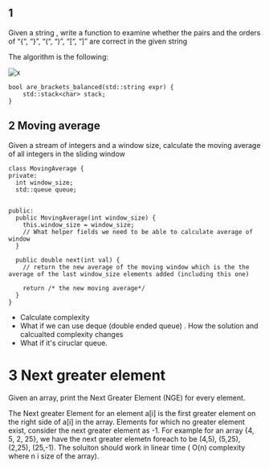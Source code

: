 
## 1 

Given a string ,
 write a function to examine whether the pairs and the orders of “{“, “}”, “(“, “)”, “[“, “]” are correct in the given string

The algorithm is the following: 

![x](https://user-images.githubusercontent.com/2536458/204161040-4a09f40f-3294-4e71-8453-85a6290109e0.jpg)

```
bool are_brackets_balanced(std::string expr) {
    std::stack<char> stack;
}
```

## 2 Moving average 

Given a stream of integers and a window size, calculate the moving average of all integers in the sliding window

```
class MovingAverage {
private: 
  int window_size;
  std::queue queue;


public: 
  public MovingAverage(int window_size) {
    this.window_size = window_size;
    // What helper fields we need to be able to calculate average of  window
  }

  public double next(int val) {
    // return the new average of the moving window which is the the average of the last window_size elements added (including this one)

    return /* the new moving average*/
  }
}
```

* Calculate complexity 
* What if we can use deque (double ended queue) . How the solution and calcualted complexity changes 
* What if it's ciruclar queue. 

# 3 Next greater element 

Given an array, print the Next Greater Element (NGE) for every element. 

The Next greater Element for an element a[i] is the first greater element on the right side of a[i] in the array. Elements for which no greater element exist, consider the next greater element as -1. For example for an array {4, 5, 2, 25}, we have the next greater elemetn foreach to be (4,5), (5,25), (2,25), (25,-1). The soluiton should work in linear time ( O(n) complexity where n i size of the array).



